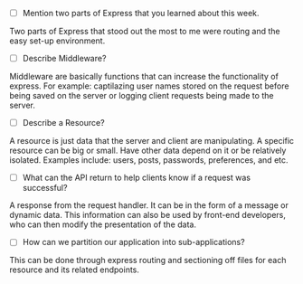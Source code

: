 - [ ] Mention two parts of Express that you learned about this week.

Two parts of Express that stood out the most to me were routing and the easy set-up environment.

- [ ] Describe Middleware?

Middleware are basically functions that can increase the functionality of express. For example: captilazing user names stored on the request before being saved on the server or logging client requests being made to the server. 

- [ ] Describe a Resource?

A resource is just data that the server and client are manipulating. A specific resource can be big or small. Have other data depend on it or be relatively isolated. Examples include: users, posts, passwords, preferences, and etc.

- [ ] What can the API return to help clients know if a request was successful?

A response from the request handler. It can be in the form of a message or dynamic data. This information can also be used by front-end developers, who can then modify the presentation of the data. 

- [ ] How can we partition our application into sub-applications?

This can be done through express routing and sectioning off files for each resource and its related endpoints.